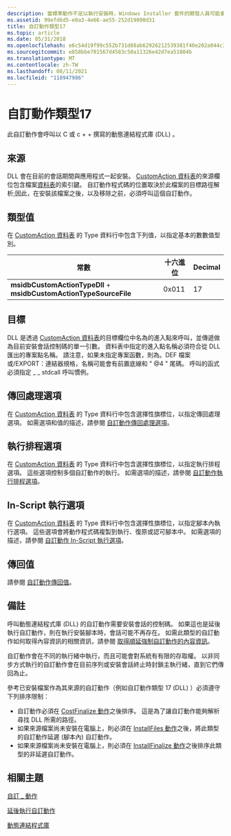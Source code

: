 ```yaml
---
description: 當標準動作不足以執行安裝時，Windows Installer 套件的開發人員可能會選擇使用自訂動作類型17。
ms.assetid: 99efd6d5-e0a3-4e66-ae55-252d19090d31
title: 自訂動作類型17
ms.topic: article
ms.date: 05/31/2018
ms.openlocfilehash: e6c54d19f99c552b731d88ab62926212539381f40e202a044c31a41fd906a7c1
ms.sourcegitcommit: e858bbe701567d4583c50a11326e42d7ea51804b
ms.translationtype: MT
ms.contentlocale: zh-TW
ms.lasthandoff: 08/11/2021
ms.locfileid: "118947986"
---
```

# <a name="custom-action-type-17"></a>自訂動作類型17

此自訂動作會呼叫以 C 或 c + + 撰寫的動態連結程式庫 (DLL) 。

## <a name="source"></a>來源

DLL 會在目前的會話期間與應用程式一起安裝。 [CustomAction 資料表](customaction-table.md)的來源欄位包含檔案[資料表](file-table.md)的索引鍵。 自訂動作程式碼的位置取決於此檔案的目標路徑解析;因此，在安裝該檔案之後，以及移除之前，必須呼叫這個自訂動作。

## <a name="type-value"></a>類型值

在 [CustomAction 資料表](customaction-table.md) 的 Type 資料行中包含下列值，以指定基本的數數值型別。



| 常數                                                          | 十六進位 | Decimal |
|--------------------------------------------------------------------|-------------|---------|
| **msidbCustomActionTypeDll**  + **msidbCustomActionTypeSourceFile** | 0x011       | 17      |



 

## <a name="target"></a>目標

DLL 是透過 [CustomAction 資料表](customaction-table.md)的目標欄位中名為的進入點來呼叫，並傳遞做為目前安裝會話控制碼的單一引數。 資料表中指定的進入點名稱必須符合從 DLL 匯出的專案點名稱。 請注意，如果未指定專案函數，則為。DEF 檔案或/EXPORT：連結器規格，名稱可能會有前置底線和 " @4 " 尾碼。 呼叫的函式必須指定 \_ \_ stdcall 呼叫慣例。

## <a name="return-processing-options"></a>傳回處理選項

在 [CustomAction 資料表](customaction-table.md) 的 Type 資料行中包含選擇性旗標位，以指定傳回處理選項。 如需選項和值的描述，請參閱 [自訂動作傳回處理選項](custom-action-return-processing-options.md)。

## <a name="execution-scheduling-options"></a>執行排程選項

在 [CustomAction 資料表](customaction-table.md) 的 Type 資料行中包含選擇性旗標位，以指定執行排程選項。 這些選項控制多個自訂動作的執行。 如需選項的描述，請參閱 [自訂動作執行排程選項](custom-action-execution-scheduling-options.md)。

## <a name="in-script-execution-options"></a>In-Script 執行選項

在 [CustomAction 資料表](customaction-table.md) 的 Type 資料行中包含選擇性旗標位，以指定腳本內執行選項。 這些選項會將動作程式碼複製到執行、復原或認可腳本中。 如需選項的描述，請參閱 [自訂動作 In-Script 執行選項](custom-action-in-script-execution-options.md)。

## <a name="return-values"></a>傳回值

請參閱 [自訂動作傳回值](custom-action-return-values.md)。

## <a name="remarks"></a>備註

呼叫動態連結程式庫 (DLL) 的自訂動作需要安裝會話的控制碼。 如果這也是延後執行自訂動作，則在執行安裝腳本時，會話可能不再存在。 如需此類型的自訂動作如何取得內容資訊的相關資訊，請參閱 [取得順延強制自訂動作的內容資訊](obtaining-context-information-for-deferred-execution-custom-actions.md)。

自訂動作會在不同的執行緒中執行，而且可能會對系統有有限的存取權。 以非同步方式執行的自訂動作會在目前序列或安裝會話終止時封鎖主執行緒，直到它們傳回為止。

參考已安裝檔案作為其來源的自訂動作（例如自訂動作類型 17 (DLL) ）必須遵守下列排序限制：

-   自訂動作必須在 [CostFinalize 動作](costfinalize-action.md)之後排序。 這是為了讓自訂動作能夠解析尋找 DLL 所需的路徑。
-   如果來源檔案尚未安裝在電腦上，則必須在 [InstallFiles 動作](installfiles-action.md)之後，將此類型的自訂動作延遲 (腳本內) 自訂動作。
-   如果來源檔案尚未安裝在電腦上，則必須在 [InstallFinalize 動作](installfinalize-action.md)之後排序此類型的非延遲自訂動作。

## <a name="related-topics"></a>相關主題

<dl> <dt>

[自訂 \_ 動作](custom-actions.md)
</dt> <dt>

[延後執行自訂動作](deferred-execution-custom-actions.md)
</dt> <dt>

[動態連結程式庫](dynamic-link-libraries.md)
</dt> </dl>

 

 



